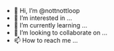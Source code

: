 - 👋 Hi, I’m @nottnottloop
- 👀 I’m interested in ...
- 🌱 I’m currently learning ...
- 💞️ I’m looking to collaborate on ...
- 📫 How to reach me ...

<!---
nottnottloop/nottnottloop is a ✨ special ✨ repository because its `README.md` (this file) appears on your GitHub profile.
You can click the Preview link to take a look at your changes.
--->
